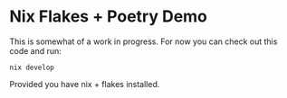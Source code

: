 # Nix Flakes + Poetry Demo

This is somewhat of a work in progress. For now you can check out this code and run:

    nix develop

Provided you have nix + flakes installed.
